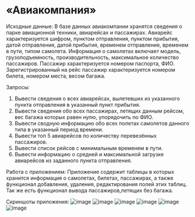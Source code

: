 # «Авиакомпания»

Исходные данные:
В базе данных авиакомпании хранятся сведения о парке авиационной
техники, авиарейсах и пассажирах. Авиарейс характеризуется шифром, пунктом
отправления, пунктом прибытия, датой отправления, датой прибытия, временем
отправления, временем в пути, типом самолета. Информация о самолетах включает
модель, грузоподъемность, производительность, максимальное количество
пассажиров. Пассажир характеризуется номером паспорта, ФИО.
Зарегистрированный на рейс пассажир характеризуется номером билета, номером
места, весом багажа.

Запросы:
1) Вывести сведения о всех авиарейсах, вылетевших из указанного пункта
отправления в указанный пункт прибытия.
2) Вывести сведения обо всех пассажирах, летящих данным рейсом, вес багажа
которых равен нулю, упорядочить по ФИО.
3) Вывести сводную информацию обо всех полетах самолетов данного типа в
указанный период времени.
4) Вывести топ 5 авиарейсов по количеству перевезённых пассажиров.
5) Вывести список рейсов с минимальным временем в пути.
6) Вывести информацию о средней и максимальной загрузке авиарейсов из
заданного пункта отправления.

  Работа с приложением:
      Приложение содержит таблицы в которых хранится информация о самолетах, билетах, пассажирах, а также функционал добавления, удаления, редактирования полей этих таблиц. Так же есть функционал вывода пассажиров,летящих без багажа.
      
  Скриншоты приложения:
![image](https://github.com/SemyonDenisov/dotnet-2023/assets/91726358/c9af32ca-9d96-42f3-a837-75d13403471e)
![image](https://github.com/SemyonDenisov/dotnet-2023/assets/91726358/83872797-edee-4ca1-a2c3-435bd87c4c55)
![image](https://github.com/SemyonDenisov/dotnet-2023/assets/91726358/f86a452c-c6b0-4679-81f2-f4090e63a4bc)
![image](https://github.com/SemyonDenisov/dotnet-2023/assets/91726358/5502be7e-603d-4430-9b1b-30343e594db3)
![image](https://github.com/SemyonDenisov/dotnet-2023/assets/91726358/be9478e6-5925-41dd-b11a-aeb802db0e24)
![image](https://github.com/SemyonDenisov/dotnet-2023/assets/91726358/3f784675-35d2-4a9d-93ec-294a8cf07475)
